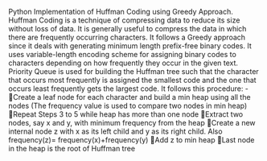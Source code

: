 Python Implementation of Huffman Coding using Greedy Approach.
Huffman Coding is a technique of compressing data to reduce its size without loss of data. It is generally useful to compress the data in which there are frequently occurring characters.
It follows a Greedy approach since it deals with generating minimum length prefix-free binary codes.
It uses variable-length encoding scheme for assigning binary codes to characters depending on how frequently they occur in the given text.
Priority Queue is used for building the Huffman tree such that the character that occurs most frequently is assigned the smallest code and the one that occurs least frequently gets the largest code.
It follows this procedure: -
Create a leaf node for each character and build a min heap using all the nodes (The frequency value is used to compare two nodes in min heap)
Repeat Steps 3 to 5 while heap has more than one node
Extract two nodes, say x and y, with minimum frequency from the heap
Create a new internal node z with x as its left child and y as its right child. Also frequency(z)= frequency(x)+frequency(y)
Add z to min heap
Last node in the heap is the root of Huffman tree
